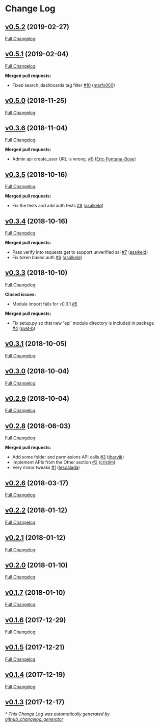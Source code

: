 # Change Log

## [v0.5.2](https://github.com/m0nhawk/grafana_api/tree/v0.5.2) (2019-02-27)
[Full Changelog](https://github.com/m0nhawk/grafana_api/compare/v0.5.1...v0.5.2)

## [v0.5.1](https://github.com/m0nhawk/grafana_api/tree/v0.5.1) (2019-02-04)
[Full Changelog](https://github.com/m0nhawk/grafana_api/compare/v0.5.0...v0.5.1)

**Merged pull requests:**

- Fixed search\_dashboards tag filter [\#10](https://github.com/m0nhawk/grafana_api/pull/10) ([marfx000](https://github.com/marfx000))

## [v0.5.0](https://github.com/m0nhawk/grafana_api/tree/v0.5.0) (2018-11-25)
[Full Changelog](https://github.com/m0nhawk/grafana_api/compare/v0.3.6...v0.5.0)

## [v0.3.6](https://github.com/m0nhawk/grafana_api/tree/v0.3.6) (2018-11-04)
[Full Changelog](https://github.com/m0nhawk/grafana_api/compare/v0.3.5...v0.3.6)

**Merged pull requests:**

- Admin api create\_user URL is wrong. [\#9](https://github.com/m0nhawk/grafana_api/pull/9) ([Eric-Fontana-Bose](https://github.com/Eric-Fontana-Bose))

## [v0.3.5](https://github.com/m0nhawk/grafana_api/tree/v0.3.5) (2018-10-16)
[Full Changelog](https://github.com/m0nhawk/grafana_api/compare/v0.3.4...v0.3.5)

**Merged pull requests:**

- Fix the tests and add auth tests [\#8](https://github.com/m0nhawk/grafana_api/pull/8) ([asalkeld](https://github.com/asalkeld))

## [v0.3.4](https://github.com/m0nhawk/grafana_api/tree/v0.3.4) (2018-10-16)
[Full Changelog](https://github.com/m0nhawk/grafana_api/compare/v0.3.3...v0.3.4)

**Merged pull requests:**

- Pass verify into requests.get to support unverified ssl [\#7](https://github.com/m0nhawk/grafana_api/pull/7) ([asalkeld](https://github.com/asalkeld))
- Fix token based auth [\#6](https://github.com/m0nhawk/grafana_api/pull/6) ([asalkeld](https://github.com/asalkeld))

## [v0.3.3](https://github.com/m0nhawk/grafana_api/tree/v0.3.3) (2018-10-10)
[Full Changelog](https://github.com/m0nhawk/grafana_api/compare/v0.3.1...v0.3.3)

**Closed issues:**

- Module import fails for v0.3.1 [\#5](https://github.com/m0nhawk/grafana_api/issues/5)

**Merged pull requests:**

- Fix setup.py so that new 'api' module directory is included in package [\#4](https://github.com/m0nhawk/grafana_api/pull/4) ([svet-b](https://github.com/svet-b))

## [v0.3.1](https://github.com/m0nhawk/grafana_api/tree/v0.3.1) (2018-10-05)
[Full Changelog](https://github.com/m0nhawk/grafana_api/compare/v0.3.0...v0.3.1)

## [v0.3.0](https://github.com/m0nhawk/grafana_api/tree/v0.3.0) (2018-10-04)
[Full Changelog](https://github.com/m0nhawk/grafana_api/compare/v0.2.9...v0.3.0)

## [v0.2.9](https://github.com/m0nhawk/grafana_api/tree/v0.2.9) (2018-10-04)
[Full Changelog](https://github.com/m0nhawk/grafana_api/compare/v0.2.8...v0.2.9)

## [v0.2.8](https://github.com/m0nhawk/grafana_api/tree/v0.2.8) (2018-06-03)
[Full Changelog](https://github.com/m0nhawk/grafana_api/compare/v0.2.6...v0.2.8)

**Merged pull requests:**

- Add some folder and permissions  API calls [\#3](https://github.com/m0nhawk/grafana_api/pull/3) ([tharvik](https://github.com/tharvik))
- Implement APIs from the Other section [\#2](https://github.com/m0nhawk/grafana_api/pull/2) ([cristim](https://github.com/cristim))
- Very minor tweaks [\#1](https://github.com/m0nhawk/grafana_api/pull/1) ([tescalada](https://github.com/tescalada))

## [v0.2.6](https://github.com/m0nhawk/grafana_api/tree/v0.2.6) (2018-03-17)
[Full Changelog](https://github.com/m0nhawk/grafana_api/compare/v0.2.2...v0.2.6)

## [v0.2.2](https://github.com/m0nhawk/grafana_api/tree/v0.2.2) (2018-01-12)
[Full Changelog](https://github.com/m0nhawk/grafana_api/compare/v0.2.1...v0.2.2)

## [v0.2.1](https://github.com/m0nhawk/grafana_api/tree/v0.2.1) (2018-01-12)
[Full Changelog](https://github.com/m0nhawk/grafana_api/compare/v0.2.0...v0.2.1)

## [v0.2.0](https://github.com/m0nhawk/grafana_api/tree/v0.2.0) (2018-01-10)
[Full Changelog](https://github.com/m0nhawk/grafana_api/compare/v0.1.7...v0.2.0)

## [v0.1.7](https://github.com/m0nhawk/grafana_api/tree/v0.1.7) (2018-01-10)
[Full Changelog](https://github.com/m0nhawk/grafana_api/compare/v0.1.6...v0.1.7)

## [v0.1.6](https://github.com/m0nhawk/grafana_api/tree/v0.1.6) (2017-12-29)
[Full Changelog](https://github.com/m0nhawk/grafana_api/compare/v0.1.5...v0.1.6)

## [v0.1.5](https://github.com/m0nhawk/grafana_api/tree/v0.1.5) (2017-12-21)
[Full Changelog](https://github.com/m0nhawk/grafana_api/compare/v0.1.4...v0.1.5)

## [v0.1.4](https://github.com/m0nhawk/grafana_api/tree/v0.1.4) (2017-12-19)
[Full Changelog](https://github.com/m0nhawk/grafana_api/compare/v0.1.3...v0.1.4)

## [v0.1.3](https://github.com/m0nhawk/grafana_api/tree/v0.1.3) (2017-12-17)


\* *This Change Log was automatically generated by [github_changelog_generator](https://github.com/skywinder/Github-Changelog-Generator)*